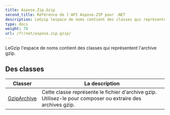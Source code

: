 ```yaml
---
title: Aspose.Zip.Gzip
second_title: Référence de l'API Aspose.ZIP pour .NET
description: LeGzip lespace de noms contient des classes qui représentent larchive gzip.
type: docs
weight: 70
url: /fr/net/aspose.zip.gzip/
---
```

LeGzip l'espace de noms contient des classes qui représentent l'archive gzip.

## Des classes

| Classer | La description |
| --- | --- |
| [GzipArchive](./gziparchive/) | Cette classe représente le fichier d'archive gzip. Utilisez-le pour composer ou extraire des archives gzip. |


